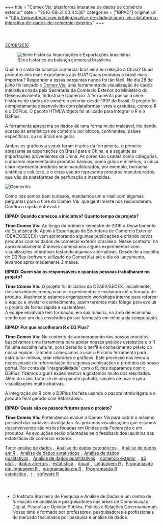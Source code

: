 +++
title = "Comex Vis: plataforma interativa de dados de comércio exterior"
date = "2016-08-31 00:44:30"
categories = ["IBPAD"]
original_url = "http://www.ibpad.com.br/blog/analise-de-dados/comex-vis-plataforma-interativa-de-dados-de-comercio-exterior/"
+++

<header class="kopa-page-header-1">
</header>
<p id="main-content">
<section class="post-content">
<article class="entry-item">
<a href="http://www.ibpad.com.br/blog/analise-de-dados/comex-vis-plataforma-interativa-de-dados-de-comercio-exterior/" class="single-post-date">
30/08/2016 </a>
<figure id="attachment_1244" class="wp-caption alignleft">
<img class="wp-image-1244 size-medium" src="https://i2.wp.com/blogantigo.ibpad.com.br/wp-content/uploads/2016/08/Serie-hist&#xF3;rica-Importa&#xE7;&#xF5;es-e-Exporta&#xE7;&#xF5;es-brasileiras-300x225.png?resize=300%2C225" alt="Serie hist&#xF3;rica Importa&#xE7;&#xF5;es e Exporta&#xE7;&#xF5;es brasileiras">
<figcaption class="wp-caption-text">
Série histórica da balança comercial brasileira
</figcaption>
</figure>
<p>
Qual é o saldo da balança comercial brasileira em relação a China? Quais
produtos nós mais exportamos aos EUA? Quais produtos o brasil mais
importou? Responder a essas perguntas nunca foi tão fácil. No dia 28 de
julho foi lançado
o<a href="http://www.mdic.gov.br/comercio-exterior/estatisticas-de-comercio-exterior/comex-vis">
Comex Vis</a>, uma ferramenta de visualização de dados interativa criada
pela Secretaria de Comércio Exterior do Ministério do Desenvolvimento,
Indústria e Comércio. A ferramenta possui a série histórica de dados de
comércio exterior desde 1997 do Brasil. O projeto foi completamente
desenvolvido com plataformas livres e gratuitas, como o R e o D3Plus. O
pacote HTMLWidgets foi utilizado para integrar o R e o D3Plus.
</p>
<p>
A ferramenta apresenta os dados de uma forma muito maleável, lhe dando
acesso às estatísticas de comércio por blocos, continentes, países
específicos, ou no Brasil em geral.
</p>

</article>

</section>
</p>
<p>
Ambos os gráficos a seguir foram tirados da ferramenta, o primeiro
apresenta as exportações do Brasil para a China, e a seguinte as
importações provenientes da China. As cores são usadas como categorias,
o amarelo representando produtos básicos, como grãos e minérios, o cinza
claro representa produtos semimanufaturados, por exemplo, borracha
sintética e celulose, e o cinza escuro representa produtos
manufaturados, que vão de plataformas de perfuração a inseticidas.
</p>
<p>
<img class="size-medium wp-image-1249 aligncenter" src="https://i0.wp.com/ibpad.com.br/wp-content/uploads/2016/08/ComexVis-300x122.png?resize=300%2C122" alt="ComexVis">
</p>
<p>
Como nós somos bem curiosos, mandamos um e-mail com algumas perguntas
para o time do Comex Vis  que gentilmente nos responderam. Confira a
rápida entrevista:
</p>
<p>
<strong>IBPAD: Quando começou a iniciativa? Quanto tempo de
projeto?</strong>
</p>
<p>
<strong>Time Comex Vis:</strong> Ao longo do primeiro semestre de 2016 o
Departamento de Estatística de Apoio à Exportação da Secretaria de
Comércio Exterior (DEAEX/SECEX) vem aprimorando algumas publicações e
criando novos produtos com os dados de comércio exterior brasileiro.
Nesse contexto, há aproximadamente 4 meses começamos alguns experimentos
com visualizações interativas testando algumas alternativas. Desde de a
escolha do D3Plus (software utilizado no ComexVis) até o dia do
lançamento, levamos aproximadamente 3 meses.
</p>
<p>
<strong>IBPAD: Quem são os responsáveis e quantas pessoas trabalharam no
projeto? </strong>
</p>
<p>
<strong>Time Comex Vis: </strong>O projeto foi iniciativa do
DEAEX/SECEX. Inicialmente, dois servidores começaram os experimentos e
evoluíram até o formato de produto. Atualmente estamos organizando
workshops interno para reforçar a equipe e nivelar o conhecimento, assim
teremos mais fôlego para evoluir o projeto de forma rápida e
sustentável.<br> A equipe envolvida tem formação, em sua maioria, na
área de economia, sendo que um dos envolvidos possui formação em ciência
da computação.
</p>
<p>
<strong>IBPAD: Por que escolheram R e D3 Plus?</strong>
</p>
<p>
<strong>Time Comex Vis: </strong>No contexto de aprimoramento dos nossos
produtos, buscávamos uma ferramenta para apoiar nossas análises
estatística e o R foi uma escolha natural, considerando o perfil e
conhecimento prévio do nossa equipe. Também começamos a usar o R como
ferramenta para estruturar rotinas, criar relatórios e gráficos. Este
processo nos levou a necessidade de reformulação de algumas publicações
e produtos do nosso portal. Por conta da “integrabilidade” com o R, nos
deparamos com o D3Plus, fizemos alguns experimentos e gostamos muito dos
resultados. Além do mais, trata-se de um pacote gratuito, simples de
usar e gera visualizações muito atrativas.
</p>
<p>
A integração do R com o D3Plus foi feita usando o pacote htmlwidgets e o
produto final gerado com RMarkdown.
</p>
<p>
<strong>IBPAD: Quais são os passos futuros para o projeto?</strong>
</p>
<p>
<strong>Time Comex Vis: </strong>Pretendemos evoluir o Comex Vis para
cobrir o máximo possível das variáveis divulgadas. As próximas
visualizações que estamos desenvolvendo são visões focadas em Unidade da
Federação e em produtos. As evoluções serão orientadas pelo feedback dos
usuários das estatísticas de comércio exterior.
</p>
<span><i class="fa fa-tag"></i>Tags:
</span><a href="http://www.ibpad.com.br/tag/analise-de-dados/">análise
de
dados</a> ,  <a href="http://www.ibpad.com.br/tag/analise-de-dados-categoricos/">Análise
de dados
categóricos</a> ,  <a href="http://www.ibpad.com.br/tag/analise-de-dados-em-r/">Análise
de dados em
R</a> ,  <a href="http://www.ibpad.com.br/tag/analise-de-dados-estatisticos/">Análise
de dados
estatísticos</a> ,  <a href="http://www.ibpad.com.br/tag/analise-de-dados-qualitativos/">Análise
de dados
qualitativos</a> ,  <a href="http://www.ibpad.com.br/tag/analise-de-dados-quantitativos/">Análise
de dados
quantitativos</a> ,  <a href="http://www.ibpad.com.br/tag/comercio-exterior/">comércio
exterior</a> ,  <a href="http://www.ibpad.com.br/tag/d3-plus/">d3
plus</a> ,  <a href="http://www.ibpad.com.br/tag/dados-abertos/">dados
abertos</a> ,  <a href="http://www.ibpad.com.br/tag/estatistica/">estatística</a> ,  <a href="http://www.ibpad.com.br/tag/ibpad/">ibpad</a> ,  <a href="http://www.ibpad.com.br/tag/linguagem-r/">Linguagem
R</a> ,  <a href="http://www.ibpad.com.br/tag/programacao-em-linguagem-r/">Programação
em linguagem
R</a> ,  <a href="http://www.ibpad.com.br/tag/programacao-em-r/">programação
em
R</a> ,  <a href="http://www.ibpad.com.br/tag/programacao-r-estatistica/">Programação
R
estatística</a> ,  <a href="http://www.ibpad.com.br/tag/r/">r</a> ,  <a href="http://www.ibpad.com.br/tag/software-r/">software
R</a>

<ul>
<li>
<header class="clearfix">
</header>
<p>
O Instituto Brasileiro de Pesquisa e Análise de Dados é um centro de
formação de analistas e pesquisadores nas áreas de Comunicação Digital,
Pesquisa e Opinião Pública, Política e Relações Governamentais. Nosso
time é formado por professores, pesquisadores e profissionais do mercado
fascinados por pesquisa e análise de dados.
</p>

</li>
</ul>

<a href="http://www.ibpad.com.br/blog/analise-de-dados/comex-vis-plataforma-interativa-de-dados-de-comercio-exterior/#" class="scroll-up"><span
class="ti-arrow-up"></span></a>

